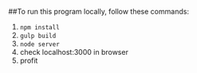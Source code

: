##To run this program locally, follow these commands:

  1. `npm install`
  2. `gulp build`
  3. `node server`
  4. check localhost:3000 in browser
  5. profit
